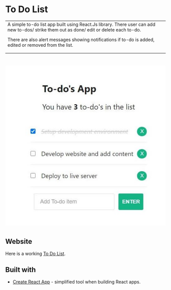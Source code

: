 # To Do List

<table>
<tr>
<td>
  A simple to-do list app built using React.Js library. There user can add new to-dos/ strike them out as done/ edit or delete each to-do.
  
  There are also alert messages showing notifications if to-do is added, edited or removed from the list.

</td>
</tr>
</table>

# ![To Do List](./public/TDL.jpg)

## Website

Here is a working [To Do List](https://laura.jaks.info/to-do-list/).

## Built with

- [Create React App](https://github.com/facebook/create-react-app) - simplified tool when building React apps.
